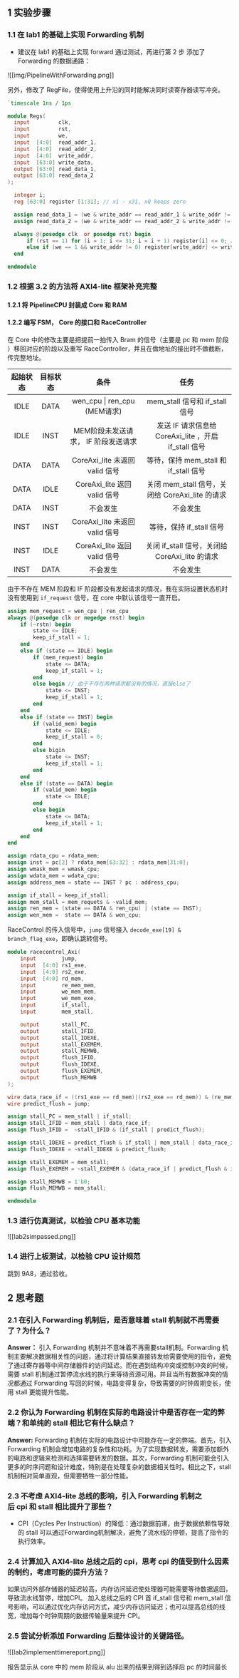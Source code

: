 ## 1 实验步骤

### 1.1 在 lab1 的基础上实现 Forwarding 机制

- 建议在 lab1 的基础上实现 forward 通过测试，再进行第 2 步
添加了 Forwarding 的数据通路：

![[img/PipelineWithForwarding.png]]

另外，修改了 RegFile，使得使用上升沿的同时能解决同时读寄存器读写冲突。

```verilog
`timescale 1ns / 1ps

module Regs(
  input         clk,
  input         rst,
  input         we, 
  input  [4:0]  read_addr_1,
  input  [4:0]  read_addr_2,
  input  [4:0]  write_addr,
  input  [63:0] write_data,
  output [63:0] read_data_1,
  output [63:0] read_data_2
);

  integer i;
  reg [63:0] register [1:31]; // x1 - x31, x0 keeps zero

  assign read_data_1 = (we & write_addr == read_addr_1 & write_addr != 0) ? write_data : (read_addr_1 ? register[read_addr_1] : 0); // read
  assign read_data_2 = (we & write_addr == read_addr_2 & write_addr != 0) ? write_data : (read_addr_2 ? register[read_addr_2] : 0); // read

  always @(posedge clk  or posedge rst) begin
      if (rst == 1) for (i = 1; i <= 31; i = i + 1) register[i] <= 0; // reset
      else if (we == 1 && write_addr != 0) register[write_addr] <= write_data ; // write register
  end

endmodule
```

### 1.2 根据 3.2 的方法将 AXI4-lite 框架补充完整

#### 1.2.1 将 PipelineCPU 封装成 Core 和 RAM

#### 1.2.2 编写 FSM， Core 的接口和 RaceController

在 Core 中的修改主要是把提前一拍传入 Bram 的信号（主要是 pc 和 mem 阶段 ）移回对应的阶段以及重写 RaceController，并且在做地址的接出时不做截断，传完整地址。

| 起始状态 | 目标状态 | 条件 | 任务 |
| :---: | :---: | :---: | :---: |
| IDLE  | DATA  | wen_cpu \| ren_cpu (MEM请求) | mem_stall 信号和 if_stall 信号 |
| IDLE  | INST  | MEM阶段未发送请求， IF 阶段发送请求  | 发送 IF 请求信息给 CoreAxi_lite ，开启 if_stall 信号  |
| DATA  | DATA  | CoreAxi_lite 未返回 valid 信号      |  等待，保持 mem_stall 和 if_stall 信号   |
| DATA  | IDLE  | CoreAxi_lite 返回 valid 信号        |  关闭 mem_stall 信号，关闭给 CoreAxi_lite 的请求 |
| DATA  | INST  | 不会发生                         |  不会发生                     |
| INST  | INST  | CoreAxi_lite 未返回 valid 信号      |  等待，保持 if_stall 信号        |
| INST  | IDLE  | CoreAxi_lite 返回 valid 信号        |  关闭 if_stall 信号，关闭给 CoreAxi_lite 的请求 |
| INST  | DATA  | 不会发生                         |  不会发生                     |

由于不存在 MEM 阶段和 IF 阶段都没有发起请求的情况，我在实际设置状态机时没有使用到 `if_request` 信号，在 core 中默认该信号一直开启。

```verilog
assign mem_request = wen_cpu | ren_cpu
always @(posedge clk or negedge rnst) begin
	if (~rstn) begin
		state <= IDLE;
		keep_if_stall = 1;
	end
	else if (state == IDLE) begin
		if (mem_request) begin
			state <= DATA;
			keep_if_stall = 1;
		end
		else begin // 由于不存在两种请求都没有的情况，直接else了
			state <= INST;
			keep_if_stall = 1;
		end
	end
	else if (state == INST) begin
		if (valid_mem) begin
			state <= IDLE;
			keep_if_stall = 0;
		end
		else bigin
			state <= INST;
			keep_if_stall = 1;
		end
	end
	else if (state == DATA) begin
		if (valid_mem) begin
			state <= IDLE;
		end
		else begin
			state <= DATA;
			keep_if_stall = 1;
		end
	end
end

assign rdata_cpu = rdata_mem;
assign inst = pc[2] ? rdata_mem[63:32] : rdata_mem[31:0];
assign wmask_mem = wmask_cpu;
assign wdata_mem = wdata_cpu;
assign address_mem = state == INST ? pc : address_cpu;

assign if_stall = keep_if_stall;
assign mem_stall = mem_requets & ~valid_mem;
assign ren_mem = (state == DATA & ren_cpu) | (state == INST);
assign wen_mem =  state == DATA & wen_cpu;
```

RaceControl 的传入信号中，`jump` 信号接入 `decode_exe[19] & branch_flag_exe`，即确认跳转信号。

```verilog
module racecontrol_Axi(
    input        jump,
    input  [4:0] rs1_exe,
    input  [4:0] rs2_exe,
    input  [4:0] rd_mem,
    input        re_mem_mem,
    input        we_mem_mem,
    input        we_mem_exe,
    input        if_stall,
    input        mem_stall,

    output       stall_PC,
    output       stall_IFID,
    output       stall_IDEXE,
    output       stall_EXEMEM,
    output       stall_MEMWB,
    output       flush_IFID,
    output       flush_IDEXE,
    output       flush_EXEMEM,
    output       flush_MEMWB
);

wire data_race_if = ((rs1_exe == rd_mem)|(rs2_exe == rd_mem)) & (re_mem_mem | we_mem_mem);     // MEM 为 Load
wire predict_flush = jump;

assign stall_PC = mem_stall | if_stall;
assign stall_IFID = mem_stall | data_race_if;
assign flush_IFID =  ~stall_IFID & (if_stall | predict_flush);

assign stall_IDEXE = predict_flush & if_stall | mem_stall | data_race_if;
assign flush_IDEXE = ~stall_IDEXE & predict_flush;

assign stall_EXEMEM = mem_stall;
assign flush_EXEMEM = ~stall_EXEMEM & (data_race_if | predict_flush & if_stall);

assign stall_MEMWB = 1'b0;
assign flush_MEMWB = mem_stall;

endmodule
```

### 1.3 进行仿真测试，以检验 CPU 基本功能

![[lab2simpassed.png]]

### 1.4 进行上板测试，以检验 CPU 设计规范

跳到 9A8，通过验收。

## 2 思考题

### 2.1 在引入 Forwarding 机制后，是否意味着 stall 机制就不再需要了？为什么？

**Answer：** 引入 Forwarding 机制并不意味着不再需要stall机制。Forwarding 机制主要解决数据相关性的问题，通过将计算结果直接转发给需要使用的指令，避免了通过寄存器等中间存储器件的访问延迟。而在遇到结构冲突或控制冲突的时候，需要 stall 机制通过暂停流水线的执行来等待资源可用。并且当所有数据冲突的情况都通过 Forwarding 写回的时候，电路变得复杂，导致需要的时钟周期变长，使用 stall 更能提升性能。

### 2.2 你认为 Forwarding 机制在实际的电路设计中是否存在一定的弊端？和单纯的 stall 相比它有什么缺点？

**Answer:** Forwarding 机制在实际的电路设计中可能存在一定的弊端。首先，引入Forwarding 机制会增加电路的复杂性和功耗。为了实现数据转发，需要添加额外的电路和逻辑来检测和选择需要转发的数据。其次，Forwarding 机制可能会引入更多的时序问题和设计难度，特别是在处理复杂的数据相关性时。相比之下，stall 机制相对简单直观，但需要牺牲一部分性能。

### 2.3 不考虑 AXI4-lite 总线的影响，引入 Forwarding 机制之后 cpi 和 stall 相比提升了那些？

- CPI（Cycles Per Instruction）的降低：通过数据前递，由于数据依赖性导致的 stall 可以通过Forwarding机制解决，避免了流水线的停顿，提高了指令的执行效率。

### 2.4 计算加入 AXI4-lite 总线之后的 cpi，思考 cpi 的值受到什么因素的制约，考虑可能的提升方法？

如果访问外部存储器的延迟较高，内存访问延迟使处理器可能需要等待数据返回，导致流水线暂停，增加CPI。 加入总线之后的 CPI 首 if_stall 信号和 mem_stall 信号影响，可以通过优化内存访问方式，减少内存访问延迟；也可以提高总线的线宽，增加每个时钟周期的数据传输量来提升 CPI。


### 2.5 尝试分析添加 Forwarding 后整体设计的关键路径。
![[lab2implementtimereport.png]]

报告显示从 core 中的 mem 阶段从 alu 出来的结果到得到选择后 pc 的时间最长
